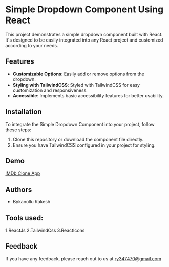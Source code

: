 # Simple Dropdown Component Using React

This project demonstrates a simple dropdown component built with React. It's designed to be easily integrated into any React project and customized according to your needs.

## Features

- **Customizable Options**: Easily add or remove options from the dropdown.
- **Styling with TailwindCSS**: Styled with TailwindCSS for easy customization and responsiveness.
- **Accessible**: Implements basic accessibility features for better usability.

## Installation

To integrate the Simple Dropdown Component into your project, follow these steps:

1. Clone this repository or download the component file directly.
2. Ensure you have TailwindCSS configured in your project for styling.

## Demo
[IMDb Clone App](https://simple-dropdown-app.netlify.app/)

## Authors
- Bykanollu Rakesh

## Tools used:
1.ReactJs
2.TailwindCss
3.ReactIcons

## Feedback

If you have any feedback, please reach out to us at ry347470@gmail.com
